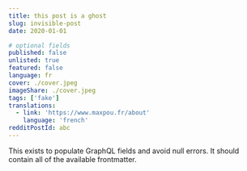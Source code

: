 ```yaml
---
title: this post is a ghost
slug: invisible-post
date: 2020-01-01

# optional fields
published: false
unlisted: true
featured: false
language: fr
cover: ./cover.jpeg
imageShare: ./cover.jpeg
tags: ['fake']
translations:
  - link: 'https://www.maxpou.fr/about'
    language: 'french'
redditPostId: abc
---
```


This exists to populate GraphQL fields and avoid null errors. It should contain all of the available
frontmatter.
